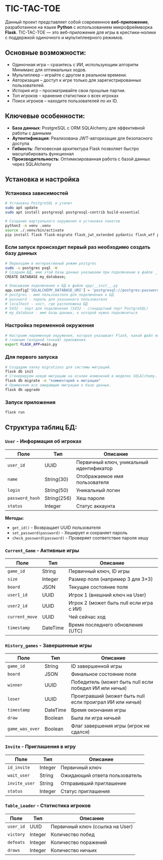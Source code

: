 # TIC-TAC-TOE

Данный проект представляет собой современное **веб-приложение**, разработанное на языке **Python** с использованием микрофреймворка **Flask**.
TIC-TAC-TOE — это веб-приложение для игры в крестики-нолики с поддержкой одиночного и мультиплеерного режимов.

## Основные возможности:

- Одиночная игра – сразитесь с ИИ, использующим алгоритм Минимакс для оптимальных ходов.
- Мультиплеер – играйте с другом в реальном времени.
- Авторизация – доступ к игре только для зарегистрированных пользователей.
- История игр – просматривайте свои прошлые партии.
- Топ игроков – хранение статистики о всех игроках
- Поиск игроков – находите пользователей по их ID.

## Ключевые особенности:

- **База данных**: PostgreSQL с ORM SQLAlchemy для эффективной работы с данными  
- **Аутентификация**: Реализована JWT-авторизация для безопасного доступа  
- **Гибкость**: Легковесная архитектура Flask позволяет быстро масштабировать функционал  
- **Производительность**: Оптимизированная работа с базой данных через SQLAlchemy  

## Установка и настройка

### Установка зависимостей

```bash
# Установка PostgreSQL и утилит
sudo apt update
sudo apt install postgresql postgresql-contrib build-essential

# Создание виртуального окружения и установка пакетов
python3 -m venv .venv
source ./.venv/bin/activate
pip install flask flask-migrate flask_jwt_extended pydantic flask_wtf psycopg2
```

### Если запуск происходит первый раз необходимо создать базу данных
```bash
# Переходим в интерактивный режим postgres
sudo -u postgres psql -W 
# Создаем БД, имя этой базы данных указываем при подключении в файле __init__.py
CREATE DATABASE my_database;
```
```python
# Описываем подключение к БД в файле app/__init__.py
app.config['SQLALCHEMY_DATABASE_URI'] = 'postgresql://postgres:password@localhost:5432/my_database'
# postgres - имя пользователя для подключения к БД
# password - пароль для указанного пользователя
# localhost - хост, где расположена БД
# 5432 - порт для подключения (5432 - стандартный порт PostgreSQL)
# my_database - имя базы данных, к которой нужно подключиться
```

### Настройка переменной окружения

```bash
# Настроим переменную окружения, которая указывает Flask, какой файл является 
# главным (входной точкой) приложения.
export FLASK_APP=main.py 
```

### Для первого запуска

```bash
# Создадим папку migrations для системы миграций.
flask db init
# Cгенерируем новую миграцию на основе изменений в моделях SQLAlchemy.
flask db migrate -m "комментарий к миграции"
# Применяем все ожидающие миграции к базе данных.
flask db upgrade
```

### Запуск приложения
```bash
flask run
```
## Структура таблиц БД:

### `User` - Информация об игроках
| Поле            | Тип         | Описание                                 |
|-----------------|-------------|------------------------------------------|
| `user_id`       | UUID        | Первичный ключ, уникальный идентификатор |
| `name`          | String(30)  | Отображаемое имя пользователя            |
| `login`         | String(50)  | Уникальный логин                         |
| `password_hash` | String(256) | Хеш пароля                               |
| `status`        | Integer     | Статус аккаунта                          |

**Методы:**
- `get_id()` - Возвращает UUID пользователя
- `set_password(password)` - Хеширует и сохраняет пароль
- `check_password(password)` - Проверяет соответствие пароля хешу

### `Current_Game` - Активные игры
| Поле           | Тип      | Описание                                 |
|----------------|----------|------------------------------------------|
| `game_id`      | String   | Первичный ключ, ID игры                  |
| `size`         | Integer  | Размер поля (например 3 для 3×3)         |
| `board`        | JSON     | Текущее состояние поля                   |
| `user1_id`     | UUID     | Игрок 1 (внешний ключ на User)           |
| `user2_id`     | UUID     | Игрок 2 (может быть null если игра с ИИ) |
| `current_move` | UUID     | Чей сейчас ход                           |
| `timestamp`    | DateTime | Время последнего обновления (UTC)        |

### `History_games` - Завершенные игры
| Поле            | Тип      | Описание                                                 |
|-----------------|----------|----------------------------------------------------------|
| `game_id`       | String   | ID завершенной игры                                      |
| `board`         | JSON     | Финальное состояние поля                                 |
| `winner`        | UUID     | Победитель (может быть null если победил ИИ или ничья)   |
| `loser`         | UUID     | Проигравший (может быть null если проиграл ИИ или ничья) |
| `timestamp`     | DateTime | Время окончания игры                                     |
| `draw`          | Boolean  | Была ли игра ничьей                                      |
| `game_was_over` | Boolean  | Флаг завершения игры (игрок не сдался)                   |

### `Invite` - Приглашения в игру
| Поле          | Тип     | Описание                      |
|---------------|---------|-------------------------------|
| `id_invite`   | Integer | Первичный ключ                |
| `wait_user`   | String  | Ожидающий ответа пользователь |
| `invite_user` | String  | Отправивший приглашение       |
| `status`      | Integer | Статус приглашения            |

### `Table_Leader` - Статистика игроков
| Поле      | Тип     | Описание                        |
|-----------|---------|---------------------------------|
| `user_id` | UUID    | Первичный ключ (ссылка на User) |
| `victory` | Integer | Количество побед                |
| `defeats` | Integer | Количество поражений            |
| `draws`   | Integer | Количество ничьих               |
